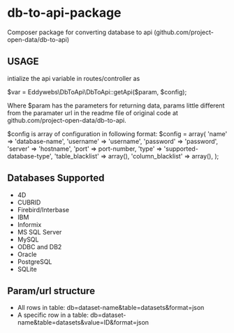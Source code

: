 db-to-api-package
=================

Composer package for converting database to api (github.com/project-open-data/db-to-api)

USAGE
-------------
intialize the api variable in routes/controller as

$var = Eddywebs\DbToApi\DbToApi::getApi($param, $config);


Where $param has the parameters for returning data, params little different from the paramater url in the readme file of original code at github.com/project-open-data/db-to-api.

$config is array of configuration in following format:
$config = array( 
             'name' => 'database-name',
             'username' => 'username',
             'password' => 'password',
             'server' => 'hostname',
             'port' => port-number,
             'type' => 'supported-database-type', 
             'table_blacklist' => array(),
             'column_blacklist' => array(),
 );

Databases Supported
-------------------

* 4D
* CUBRID
* Firebird/Interbase
* IBM
* Informix
* MS SQL Server
* MySQL
* ODBC and DB2
* Oracle
* PostgreSQL
* SQLite

Param/url structure
-------------------
* All rows in table: db=dataset-name&table=datasets&format=json
* A specific row in a table: db=dataset-name&table=datasets&value=ID&format=json


